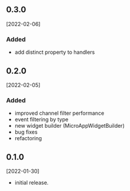 ## 0.3.0
[2022-02-06]
### Added
- add distinct property to handlers

## 0.2.0
[2022-02-05]
### Added
- improved channel filter performance
- event filtering by type
- new widget builder (MicroAppWidgetBuilder)
- bug fixes
- refactoring

## 0.1.0
[2022-01-30]
* initial release.


